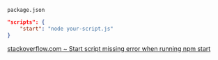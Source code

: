 `package.json`
```json
"scripts": {
    "start": "node your-script.js"
}
```
[stackoverflow.com ~ Start script missing error when running npm start](https://stackoverflow.com/a/31976870)
